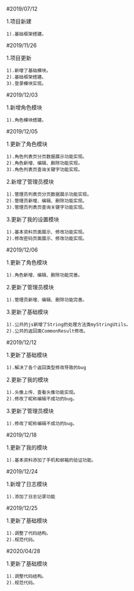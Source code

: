 
#2019/07/12

1.项目新建

	1).基础框架搭建。



#2019/11/26

1.项目更新
	
	1).新增了基础模块。
	2).基础框架搭建。
	3).登录模块实现。



#2019/12/03

1.新增角色模块
	
	1).角色模块搭建。


#2019/12/05

1.更新了角色模块

	1).角色列表页分页数据展示功能实现。
	2).角色新增、编辑、删除功能实现。
	3).角色列表页查询关键字功能实现。

2.新增了管理员模块

	1).管理员列表页分页数据展示功能实现。
	2).管理员新增、编辑、删除功能实现。
	3).管理员列表页查询关键字功能实现。

3.更新了我的设置模块

	1).基本资料页面展示、修改功能实现。
	2).修改密码页面展示、修改功能实现。



#2019/12/06

1.更新了角色模块

	1).角色新增、编辑、删除功能完善。

2.更新了管理员模块

	1).管理员新增、编辑、删除功能完善。

3.更新了基础模块

	1).公共的js新增了String的处理方法类myStringUtils。
	2).公共的返回类CommonResult修改。


#2019/12/12

1.更新了基础模块

	1).解决了各个返回类型修改导致的bug

2.更新了我的模块

	1).头像上传、查看头像功能实现。
	2).修改了昵称编辑不成功的bug。
	
3.更新了管理员模块

	1).修改了昵称编辑不成功的bug。
	

#2019/12/18

1.更新了我的模块
	
	1).基本资料添加了手机和邮箱的验证功能。
	

#2019/12/24

1.新增了日志模块

	1).添加了日志记录功能


#2019/12/25

1.更新了基础模块

	1).调整了代码结构。
	2).规范代码。

	
#2020/04/28

1.更新了基础模块

    1).调整代码结构。
    2).规范代码。
		


	
	
